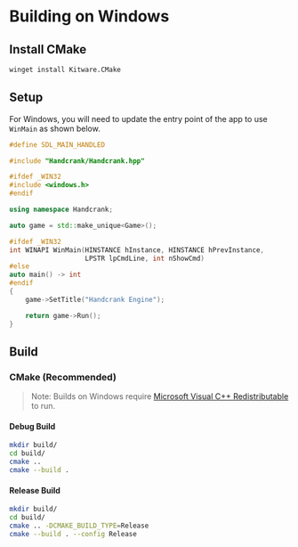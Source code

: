 # Building on Windows

## Install CMake

```bash
winget install Kitware.CMake
```

## Setup

For Windows, you will need to update the entry point of the app to use `WinMain` as shown below.

```cpp
#define SDL_MAIN_HANDLED

#include "Handcrank/Handcrank.hpp"

#ifdef _WIN32
#include <windows.h>
#endif

using namespace Handcrank;

auto game = std::make_unique<Game>();

#ifdef _WIN32
int WINAPI WinMain(HINSTANCE hInstance, HINSTANCE hPrevInstance,
                   LPSTR lpCmdLine, int nShowCmd)
#else
auto main() -> int
#endif
{
    game->SetTitle("Handcrank Engine");

    return game->Run();
}
```

## Build

### CMake (Recommended)

> Note: Builds on Windows require [Microsoft Visual C++ Redistributable](https://learn.microsoft.com/en-us/cpp/windows/latest-supported-vc-redist?view=msvc-170) to run.

#### Debug Build

```bash
mkdir build/
cd build/
cmake ..
cmake --build .
```

#### Release Build

```bash
mkdir build/
cd build/
cmake .. -DCMAKE_BUILD_TYPE=Release
cmake --build . --config Release
```
